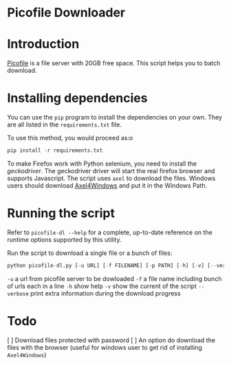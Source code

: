 # Picofile Downloader

# Introduction

[Picofile](http://picofile.com) is a file server with 20GB free space. This script helps you to batch download.

# Installing dependencies

You can use the `pip` program to install the dependencies on your own.  They are all listed in the `requirements.txt` file.

To use this method, you would proceed as:o 

```python
pip install -r requirements.txt
```

To make Firefox work with Python selenium, you need to install the *geckodriver*. The geckodriver driver will start the real firefox browser and supports Javascript. The script uses `axel` to download the files. Windows users should download [Axel4Windows](https://sourceforge.net/projects/axel4windows/) and put it in the Windows Path. 

# Running the script
Refer to `picofile-dl --help` for a complete, up-to-date reference on the runtime options supported by this utility.

Run the script to download a single file or a bunch of files:

```python
python picofile-dl.py [-u URL] [-f FILENAME] [-p PATH] [-h] [-v] [--verbose] 
```
`-u` a url from picofile server to be dowloaded
`-f` a file name including bunch of urls each in a line
`-h` show help
`-v` show the current of the script
`--verbose` print extra information during the download progress

# Todo
[ ] Download files protected with password 
[ ] An option do download the files with the browser (useful for windows user to get rid of installing `Axel4Windows`)
